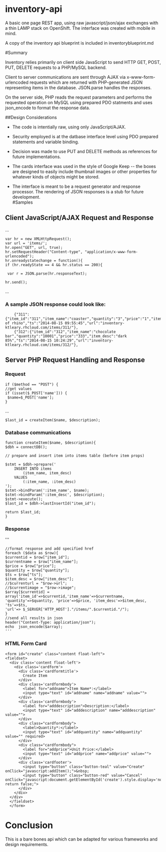 inventory-api
=============

A basic one page REST app, using raw javascript/json/ajax exchanges with a thin LAMP stack on OpenShift.  The interface was created with mobile in mind.

A copy of the inventory api blueprint is included in inventoryblueprint.md  




#Summary

Inventory relies primarily on client side JavaScript to send HTTP GET, POST, PUT, DELETE requests to a PHP/MySQL backend.  

Client to server communications are sent through AJAX via x-www-form-urlencoded requests which are returned with PHP-generated JSON representing items in the database.  JSON.parse handles the responses.

On the server side, PHP reads the request parameters and performs the requested operation on MySQL using prepared PDO statments and uses json_encode to format the response data.

##Design Considerations

* The code is intentially raw, using only JavaScript/AJAX.

* Security employed is at the datbase interface level using PDO prepared statements and variable binding.  

* Decision was made to use PUT and DELETE methods as references for future implementations.  
 
* The cards interface was used in the style of Google Keep -- the boxes are designed to easily include thumbnail images or other properties for whatever kinds of objects might be stored.  

* The interface is meant to be a request generator and response processor.  The rendering of JSON responses is a stub for future development.  
 #Samples
 
 ## Client JavaScript/AJAX Request and Response
 
...

    var hr = new XMLHttpRequest();  
    var url = 'items/';
    hr.open("GET", url, true);  
    hr.setRequestHeader("Content-type", "application/x-www-form-urlencoded");  
    hr.onreadystatechange = function(){  
    if (hr.readyState == 4 && hr.status == 200){  
      
     var r = JSON.parse(hr.responseText);  

    hr.send();  
...


 
 ### A sample JSON response could look like: 
  
        {"311":{"item_id":"311","item_name":"coaster","quantity":"3","price":"1","item_desc":"picture of rhino","ts":"2014-08-15 09:55:45","url":"inventory-ktleary.rhcloud.com/items/311/"},
        {"312":{"item_id":"312","item_name":"chocolate bar","quantity":"10001","price":"333","item_desc":"dark 85%","ts":"2014-08-15 10:24:29","url":"inventory-ktleary.rhcloud.com/items/312/"},



## Server PHP Request Handling and Response

### Request

    if ($method == "POST") {
    //get values
    if (isset($_POST['name'])) {  
     $name=$_POST['name'];
    }
   
   ... 
   
    $last_id = createItem($name, $description);

### Database communications

    function createItem($name, $description){
    $dbh = connectDB();
   
    // prepare and insert item into items table (before item props)

    $stmt = $dbh->prepare('
        INSERT INTO items 
            (item_name, item_desc) 
        VALUES 
            (:item_name, :item_desc)
    ');
    $stmt->bindParam(':item_name', $name);
    $stmt->bindParam(':item_desc', $description);
    $stmt->execute();
    $last_id = $dbh->lastInsertId("item_id");

    return $last_id;
    }
      

### Response

'''

    //format response and add specified href  
    foreach ($data as $row){  
    $currentid = $row["item_id"];  
    $currentname = $row["item_name"];  
    $price = $row["price"];  
    $quantity = $row["quantity"];  
    $ts = $row["ts"];  
    $item_desc = $row["item_desc"];  
    //$currenturl = "$row->url";  
    //$currentimage = "$row->image";  
    $array[$currentid] = array('item_id'=>$currentid,'item_name'=>$currentname, 
    'quantity'=>$quantity, 'price'=>$price, 'item_desc'=>$item_desc, 'ts'=>$ts,
    'url'=> $_SERVER['HTTP_HOST']."/items/".$currentid."/");
    }  
    //send all results in json  
    header("Content-Type: application/json");  
    echo  json_encode($array);  
    '''
### HTML Form Card

    <form id="create" class="content float-left">
    <fieldset>
      <div class='content float-left'>
        <div class='cardform'>
          <div class='cardformtitle'>
            Create Item
          </div>
          <div class='cardformbody'>
            <label for="addname">Item Name*:</label>
            <input type="text" id="addname" name="addname" value="">
          </div>
          <div class='cardformbody'>
            <label for="adddescription">Description:</label> 
            <input type="text" id="adddescription" name="adddescription" value="">
          </div>
          <div class="cardformbody">
            <label>Quantity*:</label>
            <input type="text" id="addquantity" name="addquantity" value="" required>
          </div>
          <div class="cardformbody">
            <label for="addprice">Unit Price:</label>
            <input type="text" id="addprice" name="addprice" value="">
          </div>
          <div class='cardfooter'>
            <input type="button" class="button-teal" value="Create" onClick="javascript:addItem();">&nbsp;
            <input type="button" class="button-red" value="Cancel" onClick="javascript:document.getElementById('create').style.display='none'; return false;">
          </div>
        </div>
      </div>
      </fieldset>
      </form>

# Conclusion
This is a bare bones api which can be adapted for various frameworks and design requirements.

